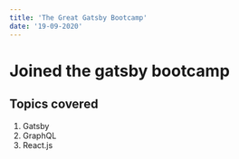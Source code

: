 ```yaml
---
title: 'The Great Gatsby Bootcamp'
date: '19-09-2020'
---
```


# Joined the gatsby bootcamp

## Topics covered

1. Gatsby
2. GraphQL
3. React.js
